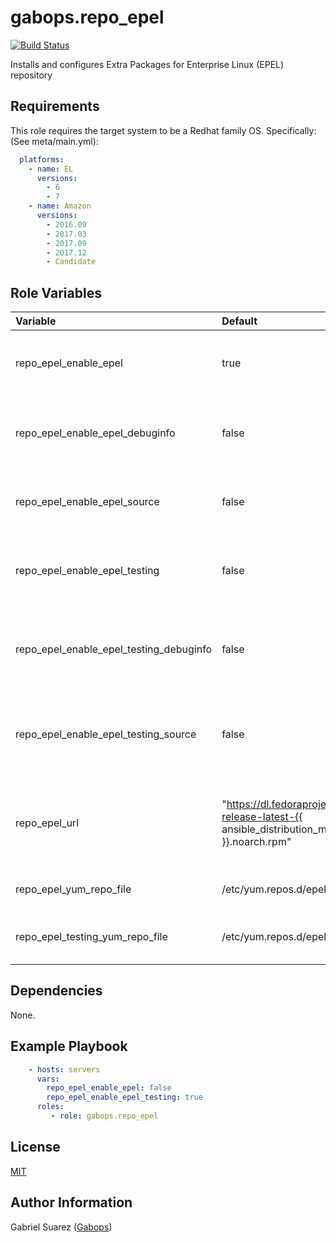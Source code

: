 gabops.repo_epel
================
[![Build Status](https://travis-ci.org/gabops/ansible-role-repo-epel.svg?branch=develop)](https://travis-ci.org/gabops/ansible-role-repo-epel)

Installs and configures Extra Packages for Enterprise Linux (EPEL) repository

Requirements
------------

This role requires the target system to be a Redhat family OS. Specifically: (See meta/main.yml):

```yaml
  platforms:
    - name: EL
      versions:
        - 6
        - 7
    - name: Amazon
      versions:
        - 2016.09
        - 2017.03
        - 2017.09
        - 2017.12
        - Candidate
```
 

Role Variables
--------------

| Variable | Default | Description |
|:--- |:--- |:--- |
|repo_epel_enable_epel | true | Controls if `epel` repo should be enabled or not |
|repo_epel_enable_epel_debuginfo | false | Controls if `epel-debuginfo` repo should be enabled or not |
|repo_epel_enable_epel_source | false | Controls if `epel-source` repo should be enabled or not |
|repo_epel_enable_epel_testing | false | Controls if `epel-testing` repo should be enabled or not |
|repo_epel_enable_epel_testing_debuginfo | false | Controls if `epel-testing-debuginfo` repo should be enabled or not |
|repo_epel_enable_epel_testing_source | false | Controls if `epel-testing-source` repo should be enabled or not |
|repo_epel_url | "https://dl.fedoraproject.org/pub/epel/epel-release-latest-{{ ansible_distribution_major_version }}.noarch.rpm" | The url pointing to the epel repository package that will be installed |
|repo_epel_yum_repo_file | /etc/yum.repos.d/epel.repo | The path to the epel repo file |
|repo_epel_testing_yum_repo_file | /etc/yum.repos.d/epel-testing.repo | The path to the epel testing repo file |


Dependencies
------------

None.

Example Playbook
----------------

```yaml
    - hosts: servers
      vars:
        repo_epel_enable_epel: false
        repo_epel_enable_epel_testing: true
      roles:
         - role: gabops.repo_epel
```

License
-------

[MIT](./LICENSE)

Author Information
------------------

Gabriel Suarez ([Gabops](https://github.com/gabops/))
